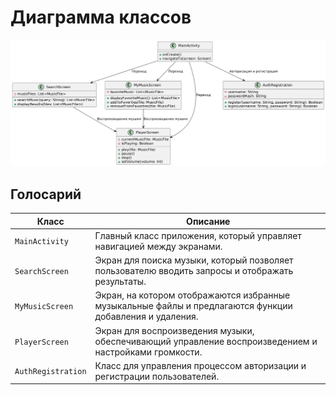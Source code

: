 # Диаграмма классов

![Диаграмма классов](https://github.com/MaximSolodkovVMSIS/MucisApp/blob/master/Diagrams/img/ClassDiagramm.png)

## Голосарий

| Класс              | Описание                                                                                     |
|--------------------|----------------------------------------------------------------------------------------------|
| `MainActivity`     | Главный класс приложения, который управляет навигацией между экранами.                      |
| `SearchScreen`     | Экран для поиска музыки, который позволяет пользователю вводить запросы и отображать результаты. |
| `MyMusicScreen`    | Экран, на котором отображаются избранные музыкальные файлы и предлагаются функции добавления и удаления. |
| `PlayerScreen`     | Экран для воспроизведения музыки, обеспечивающий управление воспроизведением и настройками громкости. |
| `AuthRegistration`  | Класс для управления процессом авторизации и регистрации пользователей.                      |
